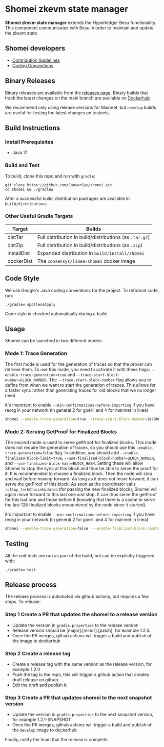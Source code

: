 # Shomei zkevm state manager


**Shomei zkevm state manager** extends the Hyperledger Besu functionality.
This component communicates with Besu in order to maintain and update the zkevm state

## Shomei developers

* [Contribution Guidelines](CONTRIBUTING.md)
* [Coding Conventions](https://wiki.hyperledger.org/display/BESU/Coding+Conventions)


## Binary Releases

Binary releases are available from the [releases page](https://github.com/ConsenSys/shomei/releases).
Binary builds that track the latest changes on the main branch are available on
[Dockerhub](https://hub.docker.com/r/consensys/linea-shomei) 

We recommend only using release versions for Mainnet, but `develop` builds are useful for testing
the latest changes on testnets.

## Build Instructions

### Install Prerequisites

* Java 17

### Build and Test

To build, clone this repo and run with `gradle`:

```shell script
git clone https://github.com/ConsenSys/shomei.git
cd shomei && ./gradlew
```

After a successful build, distribution packages are available in `build/distributions`.

### Other Useful Gradle Targets

| Target      | Builds                                                  |
|-------------|---------------------------------------------------------|
| distTar     | Full distribution in build/distributions (as `.tar.gz`) |
| distZip     | Full distribution in build/distributions (as `.zip`)    |
| installDist | Expanded distribution in `build/install/shomei`         |
| dockerDist  | The `consensys/linea-shomei` docker image               |

## Code Style

We use Google's Java coding conventions for the project. To reformat code, run: 

```shell script 
./gradlew spotlessApply
```

Code style is checked automatically during a build.

## Usage

Shomei can be launched in two different modes:

### Mode 1: Trace Generation

The first mode is used for the generation of traces so that the prover can retrieve them.
To use this mode, you need to activate it with these flags: `--enable-trace-generation=true` and `--trace-start-block-number=BLOCK_NUMBER`. The `--trace-start-block-number` flag allows you to define from when we want to start the generation of traces.
This allows for a faster sync rather than generating traces for old blocks that we no longer need.

it's important to enable `--min-confirmations-before-importing` if you have reorg in your network (in general 2 for goerli and 4 for mainnet in linea)

```bash
shomei --enable-trace-generation=true --trace-start-block-number=1970000
```

### Mode 2: Serving GetProof for Finalized Blocks

The second mode is used to serve getProof for finalized blocks. This mode does not require the generation of traces, so you should use this `-enable-trace-generation=false` flag. In addition, you should add `--enable-finalized-block-limit=true`, `--use-finalized-block-number=BLOCK_NUMBER`, and `--use-finalized-block-hash=BLOCK_HASH`. 
Setting these will allow Shomei to stop the sync at this block and thus be able to serve the proof for it. It is recommended to choose a finalized block. Then the node will stop and wait before moving forward. 
As long as it does not move forward, it can serve the getProof of this block. 
As soon as the coordinator calls `rollup_forkChoiceUpdated` (for passing the new finalized block), Shomei will again move forward to this last one and stop.
It can thus serve the getProof for this last one and those before it (knowing that there is a cache to serve the last 128 finalized blocks encountered by the node since it started).

it's important to enable `--min-confirmations-before-importing` if you have reorg in your network (in general 2 for goerli and 4 for mainnet in linea)

```bash
shomei --enable-trace-generation=false  --enable-finalized-block-limit=true --use-finalized-block-number=1855350 --use-finalized-block-hash=0xabc0cca83e3eec5a0a30db97dcd4fbbec07361f38c4395c9f79ecf15ee92a07c
```

## Testing

All the unit tests are run as part of the build, but can be explicitly triggered with:

```shell script 
./gradlew test
```

## Release process
The release process is automated via github actions, but requires a few steps.  To release:
### Step 1 Create a PR that updates the shomei to a release version
  * Update the version in `gradle.properties` to the release version
  * Release version should be [major].[minor].[patch], for example 1.2.0. 
  * Once the PR merges, github actions will trigger a build and publish of the image to dockerhub
### Step 2 Create a release tag
  * Create a release tag with the same version as the release version, for example 1.2.0
  * Push the tag to the repo, this will trigger a github action that creates draft release on github.  
  * Edit the draft and publish it.
### Step 3 Create a PR that updates shomei to the next snapshot version
  * Update the version in `gradle.properties` to the next snapshot version, for example 1.2.1-SNAPSHOT
  * Once the PR merges, github actions will trigger a build and publish of the `develop` image to dockerhub

Finally, notify the team that the release is complete.